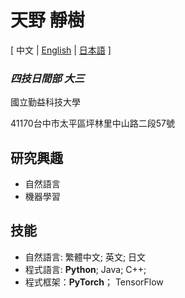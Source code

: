 # 天野 靜樹

\[ 中文 | [English](README_en.md) | [日本語](README_jp.md) \]

### *四技日間部 大三*

國立勤益科技大學

41170台中市太平區坪林里中山路二段57號

## 研究興趣
- 自然語言
- 機器學習

## 技能
- 自然語言: 繁體中文; 英文; 日文
- 程式語言: **Python**; Java; C++;
- 程式框架：**PyTorch**； TensorFlow
